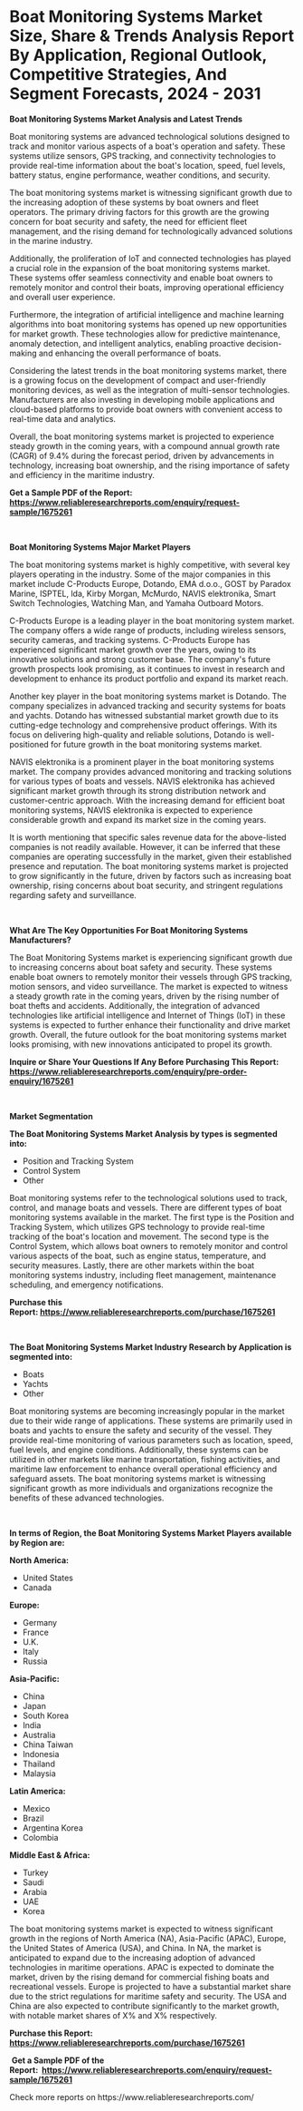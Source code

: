<p><h1>Boat Monitoring Systems Market Size, Share & Trends Analysis Report By Application, Regional Outlook, Competitive Strategies, And Segment Forecasts, 2024 - 2031</h1></p><p><strong>Boat Monitoring Systems Market Analysis and Latest Trends</strong></p>
<p><p>Boat monitoring systems are advanced technological solutions designed to track and monitor various aspects of a boat's operation and safety. These systems utilize sensors, GPS tracking, and connectivity technologies to provide real-time information about the boat's location, speed, fuel levels, battery status, engine performance, weather conditions, and security.</p><p>The boat monitoring systems market is witnessing significant growth due to the increasing adoption of these systems by boat owners and fleet operators. The primary driving factors for this growth are the growing concern for boat security and safety, the need for efficient fleet management, and the rising demand for technologically advanced solutions in the marine industry.</p><p>Additionally, the proliferation of IoT and connected technologies has played a crucial role in the expansion of the boat monitoring systems market. These systems offer seamless connectivity and enable boat owners to remotely monitor and control their boats, improving operational efficiency and overall user experience.</p><p>Furthermore, the integration of artificial intelligence and machine learning algorithms into boat monitoring systems has opened up new opportunities for market growth. These technologies allow for predictive maintenance, anomaly detection, and intelligent analytics, enabling proactive decision-making and enhancing the overall performance of boats.</p><p>Considering the latest trends in the boat monitoring systems market, there is a growing focus on the development of compact and user-friendly monitoring devices, as well as the integration of multi-sensor technologies. Manufacturers are also investing in developing mobile applications and cloud-based platforms to provide boat owners with convenient access to real-time data and analytics.</p><p>Overall, the boat monitoring systems market is projected to experience steady growth in the coming years, with a compound annual growth rate (CAGR) of 9.4% during the forecast period, driven by advancements in technology, increasing boat ownership, and the rising importance of safety and efficiency in the maritime industry.</p></p>
<p><strong>Get a Sample PDF of the Report:&nbsp; <a href="https://www.reliableresearchreports.com/enquiry/request-sample/1675261">https://www.reliableresearchreports.com/enquiry/request-sample/1675261</a></strong></p>
<p>&nbsp;</p>
<p><strong>Boat Monitoring Systems Major Market Players</strong></p>
<p><p>The boat monitoring systems market is highly competitive, with several key players operating in the industry. Some of the major companies in this market include C-Products Europe, Dotando, EMA d.o.o., GOST by Paradox Marine, ISPTEL, lda, Kirby Morgan, McMurdo, NAVIS elektronika, Smart Switch Technologies, Watching Man, and Yamaha Outboard Motors.</p><p>C-Products Europe is a leading player in the boat monitoring system market. The company offers a wide range of products, including wireless sensors, security cameras, and tracking systems. C-Products Europe has experienced significant market growth over the years, owing to its innovative solutions and strong customer base. The company's future growth prospects look promising, as it continues to invest in research and development to enhance its product portfolio and expand its market reach.</p><p>Another key player in the boat monitoring systems market is Dotando. The company specializes in advanced tracking and security systems for boats and yachts. Dotando has witnessed substantial market growth due to its cutting-edge technology and comprehensive product offerings. With its focus on delivering high-quality and reliable solutions, Dotando is well-positioned for future growth in the boat monitoring systems market.</p><p>NAVIS elektronika is a prominent player in the boat monitoring systems market. The company provides advanced monitoring and tracking solutions for various types of boats and vessels. NAVIS elektronika has achieved significant market growth through its strong distribution network and customer-centric approach. With the increasing demand for efficient boat monitoring systems, NAVIS elektronika is expected to experience considerable growth and expand its market size in the coming years.</p><p>It is worth mentioning that specific sales revenue data for the above-listed companies is not readily available. However, it can be inferred that these companies are operating successfully in the market, given their established presence and reputation. The boat monitoring systems market is projected to grow significantly in the future, driven by factors such as increasing boat ownership, rising concerns about boat security, and stringent regulations regarding safety and surveillance.</p></p>
<p>&nbsp;</p>
<p><strong>What Are The Key Opportunities For Boat Monitoring Systems Manufacturers?</strong></p>
<p><p>The Boat Monitoring Systems market is experiencing significant growth due to increasing concerns about boat safety and security. These systems enable boat owners to remotely monitor their vessels through GPS tracking, motion sensors, and video surveillance. The market is expected to witness a steady growth rate in the coming years, driven by the rising number of boat thefts and accidents. Additionally, the integration of advanced technologies like artificial intelligence and Internet of Things (IoT) in these systems is expected to further enhance their functionality and drive market growth. Overall, the future outlook for the boat monitoring systems market looks promising, with new innovations anticipated to propel its growth.</p></p>
<p><strong>Inquire or Share Your Questions If Any Before Purchasing This Report: <a href="https://www.reliableresearchreports.com/enquiry/pre-order-enquiry/1675261">https://www.reliableresearchreports.com/enquiry/pre-order-enquiry/1675261</a></strong></p>
<p>&nbsp;</p>
<p><strong>Market Segmentation</strong></p>
<p><strong>The Boat Monitoring Systems Market Analysis by types is segmented into:</strong></p>
<p><ul><li>Position and Tracking System</li><li>Control System</li><li>Other</li></ul></p>
<p><p>Boat monitoring systems refer to the technological solutions used to track, control, and manage boats and vessels. There are different types of boat monitoring systems available in the market. The first type is the Position and Tracking System, which utilizes GPS technology to provide real-time tracking of the boat's location and movement. The second type is the Control System, which allows boat owners to remotely monitor and control various aspects of the boat, such as engine status, temperature, and security measures. Lastly, there are other markets within the boat monitoring systems industry, including fleet management, maintenance scheduling, and emergency notifications.</p></p>
<p><strong>Purchase this Report:&nbsp;<a href="https://www.reliableresearchreports.com/purchase/1675261">https://www.reliableresearchreports.com/purchase/1675261</a></strong></p>
<p>&nbsp;</p>
<p><strong>The Boat Monitoring Systems Market Industry Research by Application is segmented into:</strong></p>
<p><ul><li>Boats</li><li>Yachts</li><li>Other</li></ul></p>
<p><p>Boat monitoring systems are becoming increasingly popular in the market due to their wide range of applications. These systems are primarily used in boats and yachts to ensure the safety and security of the vessel. They provide real-time monitoring of various parameters such as location, speed, fuel levels, and engine conditions. Additionally, these systems can be utilized in other markets like marine transportation, fishing activities, and maritime law enforcement to enhance overall operational efficiency and safeguard assets. The boat monitoring systems market is witnessing significant growth as more individuals and organizations recognize the benefits of these advanced technologies.</p></p>
<p>&nbsp;</p>
<p><strong>In terms of Region, the Boat Monitoring Systems Market Players available by Region are:</strong></p>
<p>
    <p> <strong> North America: </strong>
        <ul>
            <li>United States</li>
            <li>Canada</li>
        </ul>
        </p> 
    <p> <strong> Europe: </strong>
        <ul>
            <li>Germany</li>
            <li>France</li>
            <li>U.K.</li>
            <li>Italy</li>
            <li>Russia</li>
        </ul>
        </p> 
    <p> <strong> Asia-Pacific: </strong>
        <ul>
            <li>China</li>
            <li>Japan</li>
            <li>South Korea</li>
            <li>India</li>
            <li>Australia</li>
            <li>China Taiwan</li>
            <li>Indonesia</li>
            <li>Thailand</li>
            <li>Malaysia</li>
        </ul>
        </p> 
    <p> <strong> Latin America: </strong>
        <ul>
            <li>Mexico</li>
            <li>Brazil</li>
            <li>Argentina Korea</li>
            <li>Colombia</li>
        </ul>
        </p> 
    <p> <strong> Middle East & Africa: </strong>
        <ul>
            <li>Turkey</li>
            <li>Saudi</li>
            <li>Arabia</li>
            <li>UAE</li>
            <li>Korea</li>
        </ul>
    </p>
    </p>
<p><p>The boat monitoring systems market is expected to witness significant growth in the regions of North America (NA), Asia-Pacific (APAC), Europe, the United States of America (USA), and China. In NA, the market is anticipated to expand due to the increasing adoption of advanced technologies in maritime operations. APAC is expected to dominate the market, driven by the rising demand for commercial fishing boats and recreational vessels. Europe is projected to have a substantial market share due to the strict regulations for maritime safety and security. The USA and China are also expected to contribute significantly to the market growth, with notable market shares of X% and X% respectively.</p></p>
<p><strong>Purchase this Report: <a href="https://www.reliableresearchreports.com/purchase/1675261">https://www.reliableresearchreports.com/purchase/1675261</a></strong></p>
<p>&nbsp;<strong>Get a Sample PDF of the Report:&nbsp;&nbsp;<a href="https://www.reliableresearchreports.com/enquiry/request-sample/1675261">https://www.reliableresearchreports.com/enquiry/request-sample/1675261</a></strong></p>
<p><strong></strong></p>
<p>Check more reports on https://www.reliableresearchreports.com/</p>